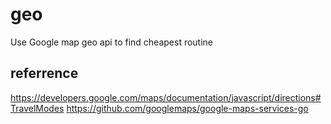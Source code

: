 # geo

Use Google map geo api to find cheapest routine

## referrence

https://developers.google.com/maps/documentation/javascript/directions#TravelModes
https://github.com/googlemaps/google-maps-services-go